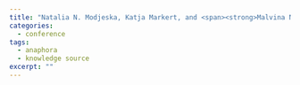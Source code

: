 ```yaml
---
title: "Natalia N. Modjeska, Katja Markert, and <span><strong>Malvina Nissim</strong></span>. Using the web in machine learning for <em>other</em>-anaphora resolution. In <em>Proceedings of the 2003 Conference on Empirical Methods in Natural Language Processing (EMNLP-2003)</em>, pages 176–183, Sapporo, Japan, 6-7 July, 2003."
categories: 
  - conference
tags:
  - anaphora
  - knowledge source
excerpt: ""
---
```

